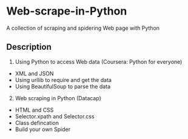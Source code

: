 # Web-scrape-in-Python
A collection of scraping and spidering Web page with Python
## Description
1. Using Python to access Web data (Coursera: Python for everyone) 
- XML and JSON 
- Using urllib to require and get the data
- Using BeautifulSoup to parse the data
2. Web scraping in Python (Datacap) 
- HTML and CSS
- Selector.xpath and Selector.css
- Class defincation 
- Build your own Spider
